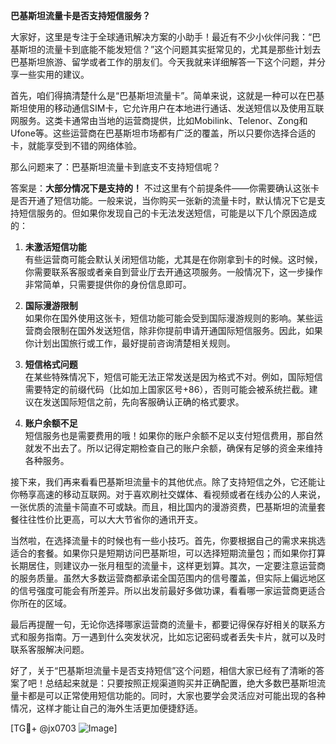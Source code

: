 **巴基斯坦流量卡是否支持短信服务？**

大家好，这里是专注于全球通讯解决方案的小助手！最近有不少小伙伴问我：“巴基斯坦的流量卡到底能不能发短信？”这个问题其实挺常见的，尤其是那些计划去巴基斯坦旅游、留学或者工作的朋友们。今天我就来详细解答一下这个问题，并分享一些实用的建议。

首先，咱们得搞清楚什么是“巴基斯坦流量卡”。简单来说，这就是一种可以在巴基斯坦使用的移动通信SIM卡，它允许用户在本地进行通话、发送短信以及使用互联网服务。这类卡通常由当地的运营商提供，比如Mobilink、Telenor、Zong和Ufone等。这些运营商在巴基斯坦市场都有广泛的覆盖，所以只要你选择合适的卡，就能享受到不错的网络体验。

那么问题来了：巴基斯坦流量卡到底支不支持短信呢？

答案是：**大部分情况下是支持的！** 不过这里有个前提条件——你需要确认这张卡是否开通了短信功能。一般来说，当你购买一张新的流量卡时，默认情况下它是支持短信服务的。但如果你发现自己的卡无法发送短信，可能是以下几个原因造成的：

1. **未激活短信功能**  
   有些运营商可能会默认关闭短信功能，尤其是在你刚拿到卡的时候。这时候，你需要联系客服或者亲自到营业厅去开通这项服务。一般情况下，这一步操作非常简单，只需要提供你的身份信息即可。

2. **国际漫游限制**  
   如果你在国外使用这张卡，短信功能可能会受到国际漫游规则的影响。某些运营商会限制在国外发送短信，除非你提前申请开通国际短信服务。因此，如果你计划出国旅行或工作，最好提前咨询清楚相关规则。

3. **短信格式问题**  
   在某些特殊情况下，短信可能无法正常发送是因为格式不对。例如，国际短信需要特定的前缀代码（比如加上国家区号+86），否则可能会被系统拦截。建议在发送国际短信之前，先向客服确认正确的格式要求。

4. **账户余额不足**  
   短信服务也是需要费用的哦！如果你的账户余额不足以支付短信费用，那自然就发不出去了。所以记得定期检查自己的账户余额，确保有足够的资金来维持各种服务。

接下来，我们再来看看巴基斯坦流量卡的其他优点。除了支持短信之外，它还能让你畅享高速的移动互联网。对于喜欢刷社交媒体、看视频或者在线办公的人来说，一张优质的流量卡简直不可或缺。而且，相比国内的漫游资费，巴基斯坦的流量套餐往往性价比更高，可以大大节省你的通讯开支。

当然啦，在选择流量卡的时候也有一些小技巧。首先，你要根据自己的需求来挑选适合的套餐。如果你只是短期访问巴基斯坦，可以选择短期流量包；而如果你打算长期居住，则建议办一张月租型的流量卡，这样更划算。其次，一定要注意运营商的服务质量。虽然大多数运营商都承诺全国范围内的信号覆盖，但实际上偏远地区的信号强度可能会有所差异。所以出发前最好多做功课，看看哪一家运营商更适合你所在的区域。

最后再提醒一句，无论你选择哪家运营商的流量卡，都要记得保存好相关的联系方式和服务指南。万一遇到什么突发状况，比如忘记密码或者丢失卡片，就可以及时联系客服解决问题。

好了，关于“巴基斯坦流量卡是否支持短信”这个问题，相信大家已经有了清晰的答案了吧！总结起来就是：只要按照正规渠道购买并正确配置，绝大多数巴基斯坦流量卡都是可以正常使用短信功能的。同时，大家也要学会灵活应对可能出现的各种情况，这样才能让自己的海外生活更加便捷舒适。

[TG💪+ @jx0703 ![Image](https://github.com/user-attachments/assets/dbca1d08-cadb-493c-b0ec-ad6f7a83f270)]